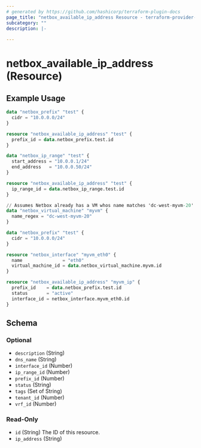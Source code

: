 ```yaml
---
# generated by https://github.com/hashicorp/terraform-plugin-docs
page_title: "netbox_available_ip_address Resource - terraform-provider-netbox"
subcategory: ""
description: |-
  
---
```


# netbox_available_ip_address (Resource)



## Example Usage

```terraform
data "netbox_prefix" "test" {
  cidr = "10.0.0.0/24"
}

resource "netbox_available_ip_address" "test" {
  prefix_id = data.netbox_prefix.test.id
}

data "netbox_ip_range" "test" {
  start_address = "10.0.0.1/24"
  end_address   = "10.0.0.50/24"
}

resource "netbox_available_ip_address" "test" {
  ip_range_id = data.netbox_ip_range.test.id
}

// Assumes Netbox already has a VM whos name matches 'dc-west-myvm-20'
data "netbox_virtual_machine" "myvm" {
  name_regex = "dc-west-myvm-20"
}

data "netbox_prefix" "test" {
  cidr = "10.0.0.0/24"
}

resource "netbox_interface" "myvm_eth0" {
  name               = "eth0"
  virtual_machine_id = data.netbox_virtual_machine.myvm.id
}

resource "netbox_available_ip_address" "myvm_ip" {
  prefix_id    = data.netbox_prefix.test.id
  status       = "active"
  interface_id = netbox_interface.myvm_eth0.id
}
```

<!-- schema generated by tfplugindocs -->
## Schema

### Optional

- `description` (String)
- `dns_name` (String)
- `interface_id` (Number)
- `ip_range_id` (Number)
- `prefix_id` (Number)
- `status` (String)
- `tags` (Set of String)
- `tenant_id` (Number)
- `vrf_id` (Number)

### Read-Only

- `id` (String) The ID of this resource.
- `ip_address` (String)


